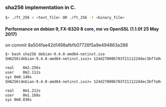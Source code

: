 ### sha256 implementation in C.
```bash
$> ./ft_256 < <text_file> OR ./ft_256 -f <binary_file>
```

#### Performance on debian 9, FX-8320 8 core, me vs OpenSSL (1.1.0f  25 May 2017)
on commit 8a504fae42d1498afbfb07726f5a9e494863a288
```bash
$> bash sha256 debian-9.4.0-amd64-netinst.iso
SHA256(debian-9.4.0-amd64-netinst.iso)= 124d270006703f2111224dec3bf7a9d01450168be41d4834f88fdd035552b044

real	0m2.256s
user	0m2.112s
sys	0m0.140s
SHA256(debian-9.4.0-amd64-netinst.iso)= 124d270006703f2111224dec3bf7a9d01450168be41d4834f88fdd035552b044

real	0m1.212s
user	0m1.168s
sys	0m0.036s

```
